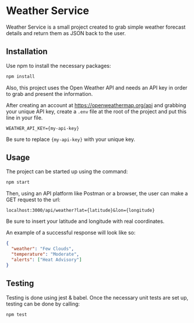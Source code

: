 # Weather Service

Weather Service is a small project created to grab simple weather forecast details and return them as JSON back to the user.

## Installation

Use npm to install the necessary packages:

```bash
npm install
```

Also, this project uses the Open Weather API and needs an API key in order to grab and present the information.

After creating an account at https://openweathermap.org/api and grabbing your unique API key, create a `.env` file at the root of the project and put this line in your file.

```
WEATHER_API_KEY={my-api-key}
```

Be sure to replace `{my-api-key}` with your unique key.

## Usage

The project can be started up using the command:

```bash
npm start
```

Then, using an API platform like Postman or a browser, the user can make a GET request to the url:

`localhost:3000/api/weather?lat={latitude}&lon={longitude}`

Be sure to insert your latitude and longitude with real coordinates.

An example of a successful response will look like so:

```json
{
  "weather": "Few Clouds",
  "temperature": "Moderate",
  "alerts": ["Heat Advisory"]
}
```

## Testing

Testing is done using jest & babel. Once the necessary unit tests are set up, testing can be done by calling:

```bash
npm test
```
